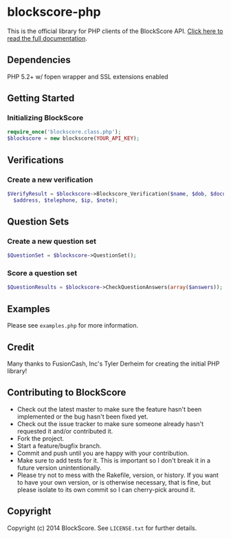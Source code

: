 # blockscore-php

This is the official library for PHP clients of the BlockScore API. [Click here to read the full documentation](https://manage.blockscore.com/docs).

## Dependencies

PHP 5.2+ w/ fopen wrapper and SSL extensions enabled

## Getting Started

### Initializing BlockScore

```php
require_once('blockscore.class.php');
$blockscore = new blockscore(YOUR_API_KEY);
```

## Verifications

### Create a new verification

```php
$VerifyResult = $blockscore->Blockscore_Verification($name, $dob, $documentNum, $documentType, 
  $address, $telephone, $ip, $note);
```


## Question Sets

### Create a new question set

```php
$QuestionSet = $blockscore->QuestionSet();
```

### Score a question set

```php
$QuestionResults = $blockscore->CheckQuestionAnswers(array($answers));
```

## Examples

Please see `examples.php` for more information.

## Credit

Many thanks to FusionCash, Inc's Tyler Derheim for creating the initial PHP library!

## Contributing to BlockScore
 
* Check out the latest master to make sure the feature hasn't been implemented or the bug hasn't been fixed yet.
* Check out the issue tracker to make sure someone already hasn't requested it and/or contributed it.
* Fork the project.
* Start a feature/bugfix branch.
* Commit and push until you are happy with your contribution.
* Make sure to add tests for it. This is important so I don't break it in a future version unintentionally.
* Please try not to mess with the Rakefile, version, or history. If you want to have your own version, or is otherwise necessary, that is fine, but please isolate to its own commit so I can cherry-pick around it.

## Copyright

Copyright (c) 2014 BlockScore. See `LICENSE.txt` for further details.
